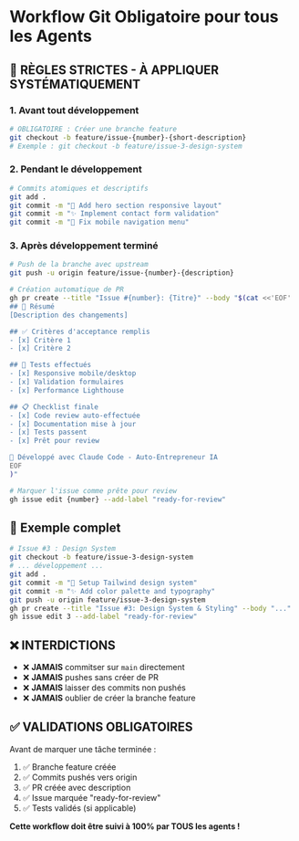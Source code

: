 # Workflow Git Obligatoire pour tous les Agents

## 🚨 RÈGLES STRICTES - À APPLIQUER SYSTÉMATIQUEMENT

### 1. Avant tout développement
```bash
# OBLIGATOIRE : Créer une branche feature
git checkout -b feature/issue-{number}-{short-description}
# Exemple : git checkout -b feature/issue-3-design-system
```

### 2. Pendant le développement
```bash
# Commits atomiques et descriptifs
git add .
git commit -m "🎨 Add hero section responsive layout"
git commit -m "✨ Implement contact form validation"
git commit -m "📱 Fix mobile navigation menu"
```

### 3. Après développement terminé
```bash
# Push de la branche avec upstream
git push -u origin feature/issue-{number}-{description}

# Création automatique de PR
gh pr create --title "Issue #{number}: {Titre}" --body "$(cat <<'EOF'
## 🎯 Résumé
[Description des changements]

## ✅ Critères d'acceptance remplis
- [x] Critère 1
- [x] Critère 2

## 🧪 Tests effectués
- [x] Responsive mobile/desktop
- [x] Validation formulaires
- [x] Performance Lighthouse

## 📋 Checklist finale
- [x] Code review auto-effectuée
- [x] Documentation mise à jour
- [x] Tests passent
- [x] Prêt pour review

🤖 Développé avec Claude Code - Auto-Entrepreneur IA
EOF
)"

# Marquer l'issue comme prête pour review
gh issue edit {number} --add-label "ready-for-review"
```

## 🔄 Exemple complet

```bash
# Issue #3 : Design System
git checkout -b feature/issue-3-design-system
# ... développement ...
git add .
git commit -m "🎨 Setup Tailwind design system"
git commit -m "✨ Add color palette and typography"
git push -u origin feature/issue-3-design-system
gh pr create --title "Issue #3: Design System & Styling" --body "..."
gh issue edit 3 --add-label "ready-for-review"
```

## ❌ INTERDICTIONS

- ❌ **JAMAIS** commitser sur `main` directement
- ❌ **JAMAIS** pushes sans créer de PR
- ❌ **JAMAIS** laisser des commits non pushés
- ❌ **JAMAIS** oublier de créer la branche feature

## ✅ VALIDATIONS OBLIGATOIRES

Avant de marquer une tâche terminée :
1. ✅ Branche feature créée
2. ✅ Commits pushés vers origin
3. ✅ PR créée avec description
4. ✅ Issue marquée "ready-for-review"
5. ✅ Tests validés (si applicable)

**Cette workflow doit être suivi à 100% par TOUS les agents !**